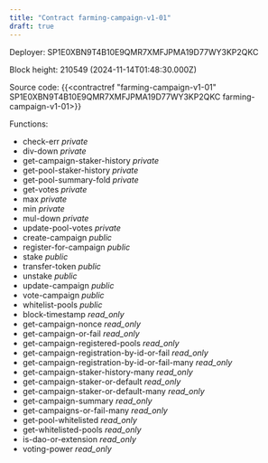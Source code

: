 ```yaml
---
title: "Contract farming-campaign-v1-01"
draft: true
---
```

Deployer: SP1E0XBN9T4B10E9QMR7XMFJPMA19D77WY3KP2QKC


 



Block height: 210549 (2024-11-14T01:48:30.000Z)

Source code: {{<contractref "farming-campaign-v1-01" SP1E0XBN9T4B10E9QMR7XMFJPMA19D77WY3KP2QKC farming-campaign-v1-01>}}

Functions:

* check-err _private_
* div-down _private_
* get-campaign-staker-history _private_
* get-pool-staker-history _private_
* get-pool-summary-fold _private_
* get-votes _private_
* max _private_
* min _private_
* mul-down _private_
* update-pool-votes _private_
* create-campaign _public_
* register-for-campaign _public_
* stake _public_
* transfer-token _public_
* unstake _public_
* update-campaign _public_
* vote-campaign _public_
* whitelist-pools _public_
* block-timestamp _read_only_
* get-campaign-nonce _read_only_
* get-campaign-or-fail _read_only_
* get-campaign-registered-pools _read_only_
* get-campaign-registration-by-id-or-fail _read_only_
* get-campaign-registration-by-id-or-fail-many _read_only_
* get-campaign-staker-history-many _read_only_
* get-campaign-staker-or-default _read_only_
* get-campaign-staker-or-default-many _read_only_
* get-campaign-summary _read_only_
* get-campaigns-or-fail-many _read_only_
* get-pool-whitelisted _read_only_
* get-whitelisted-pools _read_only_
* is-dao-or-extension _read_only_
* voting-power _read_only_
